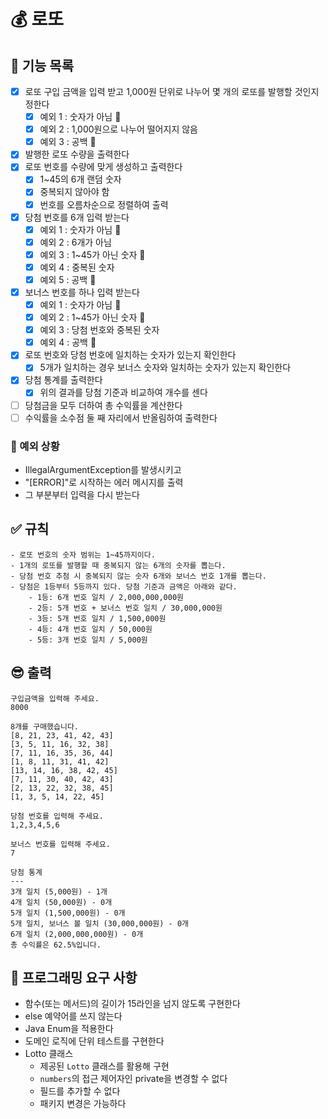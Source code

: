 # 💰 로또 

## 📝 기능 목록
- [x] 로또 구입 금액을 입력 받고 1,000원 단위로 나누어 몇 개의 로또를 발행할 것인지 정한다
  - [x] 예외 1 : 숫자가 아님 🩵
  - [x] 예외 2 : 1,000원으로 나누어 떨어지지 않음
  - [x] 예외 3 : 공백 🤍
- [x] 발행한 로또 수량을 출력한다
- [x] 로또 번호를 수량에 맞게 생성하고 출력한다
  - [x] 1~45의 6개 랜덤 숫자
  - [x] 중복되지 않아야 함
  - [x] 번호를 오름차순으로 정렬하여 출력
- [x] 당첨 번호를 6개 입력 받는다
  - [x] 예외 1 : 숫자가 아님 🩵
  - [x] 예외 2 : 6개가 아님
  - [x] 예외 3 : 1~45가 아닌 숫자 💚
  - [x] 예외 4 : 중복된 숫자
  - [x] 예외 5 : 공백 🤍
- [x] 보너스 번호를 하나 입력 받는다
  - [x] 예외 1 : 숫자가 아님 🩵
  - [x] 예외 2 : 1~45가 아닌 숫자 💚
  - [x] 예외 3 : 당첨 번호와 중복된 숫자
  - [x] 예외 4 : 공백 🤍
- [x] 로또 번호와 당첨 번호에 일치하는 숫자가 있는지 확인한다
  - [x] 5개가 일치하는 경우 보너스 숫자와 일치하는 숫자가 있는지 확인한다
- [x] 당첨 통계를 출력한다
  - [x] 위의 결과를 당첨 기준과 비교하여 개수를 센다
- [ ] 당첨금을 모두 더하여 총 수익률을 계산한다
- [ ] 수익률을 소수점 둘 째 자리에서 반올림하여 출력한다

### 👿 예외 상황
  - IllegalArgumentException를 발생시키고
  - "[ERROR]"로 시작하는 에러 메시지를 출력
  - 그 부분부터 입력을 다시 받는다

## ✅ 규칙
~~~
- 로또 번호의 숫자 범위는 1~45까지이다.
- 1개의 로또를 발행할 때 중복되지 않는 6개의 숫자를 뽑는다.
- 당첨 번호 추첨 시 중복되지 않는 숫자 6개와 보너스 번호 1개를 뽑는다.
- 당첨은 1등부터 5등까지 있다. 당첨 기준과 금액은 아래와 같다.
    - 1등: 6개 번호 일치 / 2,000,000,000원
    - 2등: 5개 번호 + 보너스 번호 일치 / 30,000,000원
    - 3등: 5개 번호 일치 / 1,500,000원
    - 4등: 4개 번호 일치 / 50,000원
    - 5등: 3개 번호 일치 / 5,000원
~~~

## 😎 출력
~~~
구입금액을 입력해 주세요.
8000

8개를 구매했습니다.
[8, 21, 23, 41, 42, 43] 
[3, 5, 11, 16, 32, 38] 
[7, 11, 16, 35, 36, 44] 
[1, 8, 11, 31, 41, 42] 
[13, 14, 16, 38, 42, 45] 
[7, 11, 30, 40, 42, 43] 
[2, 13, 22, 32, 38, 45] 
[1, 3, 5, 14, 22, 45]

당첨 번호를 입력해 주세요.
1,2,3,4,5,6

보너스 번호를 입력해 주세요.
7

당첨 통계
---
3개 일치 (5,000원) - 1개
4개 일치 (50,000원) - 0개
5개 일치 (1,500,000원) - 0개
5개 일치, 보너스 볼 일치 (30,000,000원) - 0개
6개 일치 (2,000,000,000원) - 0개
총 수익률은 62.5%입니다.
~~~

## 🎯 프로그래밍 요구 사항
- 함수(또는 메서드)의 길이가 15라인을 넘지 않도록 구현한다
- else 예약어를 쓰지 않는다
- Java Enum을 적용한다
- 도메인 로직에 단위 테스트를 구현한다
- Lotto 클래스
  - 제공된 `Lotto` 클래스를 활용해 구현
  - `numbers`의 접근 제어자인 private을 변경할 수 없다
  - 필드를 추가할 수 없다
  - 패키지 변경은 가능하다